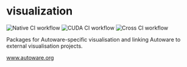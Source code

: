 # visualization

![Native CI workflow](https://github.com/Autoware-AI/visualization/workflows/Native%20CI%20workflow/badge.svg) ![CUDA CI workflow](https://github.com/Autoware-AI/visualization/workflows/CUDA%20CI%20workflow/badge.svg) ![Cross CI workflow](https://github.com/Autoware-AI/visualization/workflows/Cross%20CI%20workflow/badge.svg)

Packages for Autoware-specific visualisation and linking Autoware to external visualisation projects.

www.autoware.org
